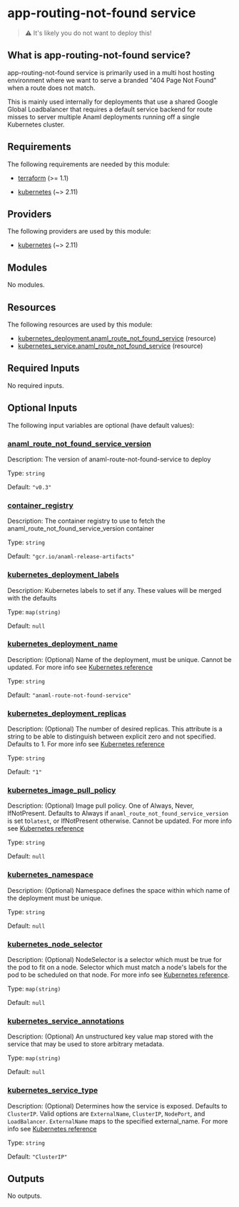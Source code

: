 <!-- BEGIN_TF_DOCS -->
# app-routing-not-found service

> :warning: It's likely you do not want to deploy this!

## What is app-routing-not-found service?
app-routing-not-found service is primarily used in a multi host hosting environment where we want to serve a branded "404 Page Not Found" when a route does not match.

This is mainly used internally for deployments that use a shared Google Global Loadbalancer that requires a default service backend for route misses to server multiple Anaml deployments running off a single Kubernetes cluster.

## Requirements

The following requirements are needed by this module:

- <a name="requirement_terraform"></a> [terraform](#requirement\_terraform) (>= 1.1)

- <a name="requirement_kubernetes"></a> [kubernetes](#requirement\_kubernetes) (~> 2.11)

## Providers

The following providers are used by this module:

- <a name="provider_kubernetes"></a> [kubernetes](#provider\_kubernetes) (~> 2.11)

## Modules

No modules.

## Resources

The following resources are used by this module:

- [kubernetes_deployment.anaml_route_not_found_service](https://registry.terraform.io/providers/hashicorp/kubernetes/latest/docs/resources/deployment) (resource)
- [kubernetes_service.anaml_route_not_found_service](https://registry.terraform.io/providers/hashicorp/kubernetes/latest/docs/resources/service) (resource)

## Required Inputs

No required inputs.

## Optional Inputs

The following input variables are optional (have default values):

### <a name="input_anaml_route_not_found_service_version"></a> [anaml\_route\_not\_found\_service\_version](#input\_anaml\_route\_not\_found\_service\_version)

Description: The version of anaml-route-not-found-service to deploy

Type: `string`

Default: `"v0.3"`

### <a name="input_container_registry"></a> [container\_registry](#input\_container\_registry)

Description: The container registry to use to fetch the anaml\_route\_not\_found\_service\_version container

Type: `string`

Default: `"gcr.io/anaml-release-artifacts"`

### <a name="input_kubernetes_deployment_labels"></a> [kubernetes\_deployment\_labels](#input\_kubernetes\_deployment\_labels)

Description: Kubernetes labels to set if any. These values will be merged with the defaults

Type: `map(string)`

Default: `null`

### <a name="input_kubernetes_deployment_name"></a> [kubernetes\_deployment\_name](#input\_kubernetes\_deployment\_name)

Description: (Optional) Name of the deployment, must be unique. Cannot be updated. For more info see [Kubernetes reference](http://kubernetes.io/docs/user-guide/identifiers#names)

Type: `string`

Default: `"anaml-route-not-found-service"`

### <a name="input_kubernetes_deployment_replicas"></a> [kubernetes\_deployment\_replicas](#input\_kubernetes\_deployment\_replicas)

Description: (Optional) The number of desired replicas. This attribute is a string to be able to distinguish between explicit zero and not specified. Defaults to 1. For more info see [Kubernetes reference](https://kubernetes.io/docs/concepts/workloads/controllers/deployment/#scaling-a-deployment)

Type: `string`

Default: `"1"`

### <a name="input_kubernetes_image_pull_policy"></a> [kubernetes\_image\_pull\_policy](#input\_kubernetes\_image\_pull\_policy)

Description:  (Optional) Image pull policy. One of Always, Never, IfNotPresent. Defaults to Always if `anaml_route_not_found_service_version` is set to`latest`, or IfNotPresent otherwise. Cannot be updated. For more info see [Kubernetes reference](http://kubernetes.io/docs/user-guide/images#updating-images)

Type: `string`

Default: `null`

### <a name="input_kubernetes_namespace"></a> [kubernetes\_namespace](#input\_kubernetes\_namespace)

Description: (Optional) Namespace defines the space within which name of the deployment must be unique.

Type: `string`

Default: `null`

### <a name="input_kubernetes_node_selector"></a> [kubernetes\_node\_selector](#input\_kubernetes\_node\_selector)

Description: (Optional) NodeSelector is a selector which must be true for the pod to fit on a node. Selector which must match a node's labels for the pod to be scheduled on that node. For more info see [Kubernetes reference](http://kubernetes.io/docs/user-guide/node-selection).

Type: `map(string)`

Default: `null`

### <a name="input_kubernetes_service_annotations"></a> [kubernetes\_service\_annotations](#input\_kubernetes\_service\_annotations)

Description: (Optional) An unstructured key value map stored with the service that may be used to store arbitrary metadata.

Type: `map(string)`

Default: `null`

### <a name="input_kubernetes_service_type"></a> [kubernetes\_service\_type](#input\_kubernetes\_service\_type)

Description: (Optional) Determines how the service is exposed. Defaults to `ClusterIP`. Valid options are `ExternalName`, `ClusterIP`, `NodePort`, and `LoadBalancer`. `ExternalName` maps to the specified external\_name. For more info see [ Kubernetes reference](http://kubernetes.io/docs/user-guide/services#overview)

Type: `string`

Default: `"ClusterIP"`

## Outputs

No outputs.
<!-- END_TF_DOCS -->